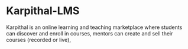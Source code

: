 # Karpithal-LMS
Karpithal is an online learning and teaching marketplace where students can discover and enroll in courses, mentors can create and sell their courses (recorded or live),
